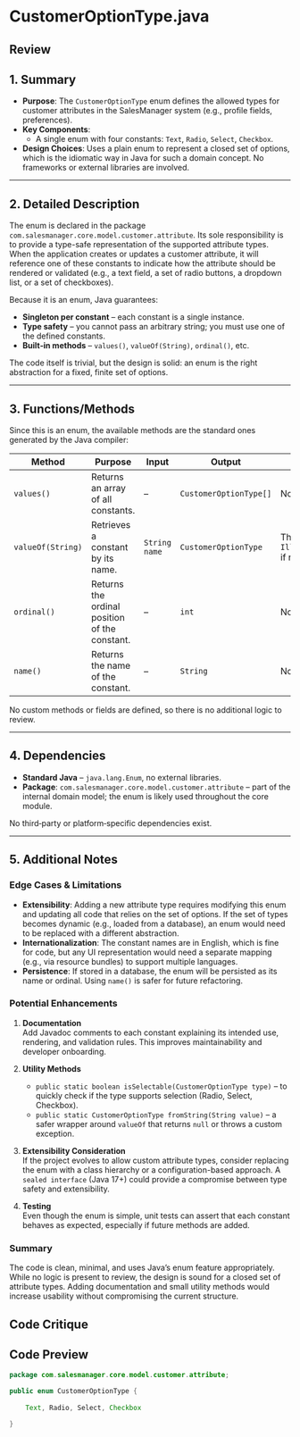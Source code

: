 # CustomerOptionType.java

## Review

## 1. Summary
- **Purpose**: The `CustomerOptionType` enum defines the allowed types for customer attributes in the SalesManager system (e.g., profile fields, preferences).
- **Key Components**: 
  - A single enum with four constants: `Text`, `Radio`, `Select`, `Checkbox`.
- **Design Choices**: Uses a plain enum to represent a closed set of options, which is the idiomatic way in Java for such a domain concept. No frameworks or external libraries are involved.

---

## 2. Detailed Description
The enum is declared in the package `com.salesmanager.core.model.customer.attribute`. Its sole responsibility is to provide a type-safe representation of the supported attribute types.  
When the application creates or updates a customer attribute, it will reference one of these constants to indicate how the attribute should be rendered or validated (e.g., a text field, a set of radio buttons, a dropdown list, or a set of checkboxes).

Because it is an enum, Java guarantees:
- **Singleton per constant** – each constant is a single instance.
- **Type safety** – you cannot pass an arbitrary string; you must use one of the defined constants.
- **Built‑in methods** – `values()`, `valueOf(String)`, `ordinal()`, etc.

The code itself is trivial, but the design is solid: an enum is the right abstraction for a fixed, finite set of options.

---

## 3. Functions/Methods
Since this is an enum, the available methods are the standard ones generated by the Java compiler:

| Method | Purpose | Input | Output | Side‑effects |
|--------|---------|-------|--------|--------------|
| `values()` | Returns an array of all constants. | – | `CustomerOptionType[]` | None |
| `valueOf(String)` | Retrieves a constant by its name. | `String name` | `CustomerOptionType` | Throws `IllegalArgumentException` if no match |
| `ordinal()` | Returns the ordinal position of the constant. | – | `int` | None |
| `name()` | Returns the name of the constant. | – | `String` | None |

No custom methods or fields are defined, so there is no additional logic to review.

---

## 4. Dependencies
- **Standard Java** – `java.lang.Enum`, no external libraries.
- **Package**: `com.salesmanager.core.model.customer.attribute` – part of the internal domain model; the enum is likely used throughout the core module.

No third‑party or platform‑specific dependencies exist.

---

## 5. Additional Notes
### Edge Cases & Limitations
- **Extensibility**: Adding a new attribute type requires modifying this enum and updating all code that relies on the set of options. If the set of types becomes dynamic (e.g., loaded from a database), an enum would need to be replaced with a different abstraction.
- **Internationalization**: The constant names are in English, which is fine for code, but any UI representation would need a separate mapping (e.g., via resource bundles) to support multiple languages.
- **Persistence**: If stored in a database, the enum will be persisted as its name or ordinal. Using `name()` is safer for future refactoring.

### Potential Enhancements
1. **Documentation**  
   Add Javadoc comments to each constant explaining its intended use, rendering, and validation rules. This improves maintainability and developer onboarding.

2. **Utility Methods**  
   - `public static boolean isSelectable(CustomerOptionType type)` – to quickly check if the type supports selection (Radio, Select, Checkbox).  
   - `public static CustomerOptionType fromString(String value)` – a safer wrapper around `valueOf` that returns `null` or throws a custom exception.

3. **Extensibility Consideration**  
   If the project evolves to allow custom attribute types, consider replacing the enum with a class hierarchy or a configuration-based approach. A `sealed interface` (Java 17+) could provide a compromise between type safety and extensibility.

4. **Testing**  
   Even though the enum is simple, unit tests can assert that each constant behaves as expected, especially if future methods are added.

### Summary
The code is clean, minimal, and uses Java’s enum feature appropriately. While no logic is present to review, the design is sound for a closed set of attribute types. Adding documentation and small utility methods would increase usability without compromising the current structure.

## Code Critique



## Code Preview

```java
package com.salesmanager.core.model.customer.attribute;

public enum CustomerOptionType {
	
	Text, Radio, Select, Checkbox

}



```
